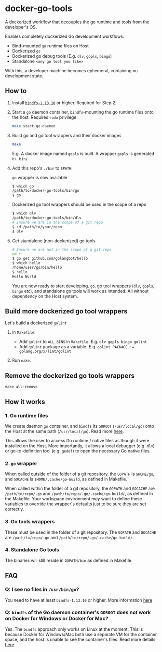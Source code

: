 # docker-go-tools

A dockerized workflow that decouples the [go](https://golang.org/doc/install) runtime and tools from the developer's OS.

Enables completely dockerized Go development workflows:

- Bind-mounted `go` runtime files on Host
- Dockerized `go`
- Dockerized go debug tools (E.g. `dlv`, `gopls`, `bingo`)
- Standalone `<any go tool you like>`

With this, a developer machine becomes ephemeral, containing no development state.

## How to

1. Install [`bindfs-1.13.10`](https://bindfs.org/) or higher. Required for Step 2.

2. Start a `go` daemon container, `bindfs`-mounting the go runtime files onto the host. Requires `sudo` privilege.

    ```sh
    make start-go-daemon
    ```

3. Build go and go tool wrappers and their docker images

    ```sh
    make
    ```

    E.g. A docker image named `gopls` is built. A wrapper `gopls` is generated in `.bin/`

4. Add this repo's `./bin` to `$PATH`.

    `go` wrapper is now available

    ```sh
    $ which go
    /path/to/docker-go-tools/bin/go
    $ go
    ```

    Dockerized go tool wrappers should be used in the scope of a repo

    ```sh
    $ which dlv
    /path/to/docker-go-tools/bin/dlv
    # Ensure we are in the scope of a git repo
    $ cd /path/to/your/repo
    $ dlv
    ```

5. Get standalone (non-dockerized) go tools

    ```sh
    # Ensure we are not in the scope of a git repo
    cd ~
    $ go get github.com/golangbot/hello
    $ which hello
    /home/user/go/bin/hello
    $ hello
    Hello World
    ```

    You are now ready to start developing. `go`, go tool wrappers (`dlv`, `gopls`, `bingo` etc), and standalone go tools will work as intended. All without dependency on the Host system.

## Build more dockerized go tool wrappers

Let's build a dockerized `golint`

1. In `Makefile`:

    - Add `golint` to `ALL_BINS` in `Makefile`. E.g. `dlv gopls bingo golint`
    - Add `golint` package as a variable. E.g. `golint_PACKAGE := golang.org/x/lint/golint`

2. Run `make`.

## Remove the dockerized go tools wrappers

`make all-remove`

## How it works

### 1. Go runtime files

We create daemon `go` container, and `bindfs` its `GOROOT` (`/usr/local/go`) onto the Host at the same path (`/usr/local/go`). Read more [here](https://github.com/moby/moby/issues/26872#issuecomment-249416877).

This allows the user to access Go runtime / native files as though it were installed on the Host.
More importantly, it allows a local debugger (e.g. `dlv`) or go-to-definition tool (e.g. `godef`) to open the necessary Go native files.

### 2. `go` wrapper

When called outside of the folder of a git repository, the `GOPATH` is `$HOME/go`, and `GOCACHE` is `$HOME/.cache/go-build`, as defined in Makefile.

When called within the folder of a git repository, the `GOPATH` and `GOCACHE` are `/path/to/repo/.go` and `/path/to/repo/.go/.cache/go-build/`, as defined in the Makefile. Your workspace environment *may* want to define these variables to override the wrapper's defaults just to be sure they are set correctly.

### 3. Go tools wrappers

These must be used in the folder of a git repository. The `GOPATH` and `GOCACHE` are `/path/to/repo/.go` and `/path/to/repo/.go/.cache/go-build/`.

### 4. Standalone Go tools

The binaries will still reside in `GOPATH/bin` as defined in Makefile.

## FAQ

### Q: I see no files in `/usr/bin/go`?

You need to have at least `bindfs-1.13.10` or higher. More information [here](https://github.com/mpartel/bindfs/issues/66#issuecomment-428323548)

### Q: `bindfs` of the Go daemon container's `GOROOT` does not work on Docker for Windows or Docker for Mac?

Yes. The `bindfs` approach only works on Linux at the moment. This is because Docker for Windows/Mac both use a separate VM for the container space, and the host is unable to see the container's files. Read more details [here](https://github.com/moby/moby/issues/26872#issuecomment-249416877)
